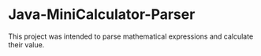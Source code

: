 # Java-MiniCalculator-Parser
This project was intended to parse mathematical expressions and calculate their value.
